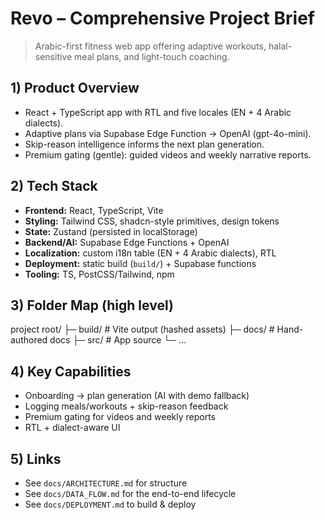 # Revo – Comprehensive Project Brief

> Arabic-first fitness web app offering adaptive workouts, halal-sensitive meal plans, and light-touch coaching.

## 1) Product Overview
- React + TypeScript app with RTL and five locales (EN + 4 Arabic dialects).
- Adaptive plans via Supabase Edge Function → OpenAI (gpt-4o-mini).
- Skip-reason intelligence informs the next plan generation.
- Premium gating (gentle): guided videos and weekly narrative reports.

## 2) Tech Stack
- **Frontend:** React, TypeScript, Vite
- **Styling:** Tailwind CSS, shadcn-style primitives, design tokens
- **State:** Zustand (persisted in localStorage)
- **Backend/AI:** Supabase Edge Functions + OpenAI
- **Localization:** custom i18n table (EN + 4 Arabic dialects), RTL
- **Deployment:** static build (`build/`) + Supabase functions
- **Tooling:** TS, PostCSS/Tailwind, npm

## 3) Folder Map (high level)
project root/
├─ build/ # Vite output (hashed assets)
├─ docs/ # Hand-authored docs
├─ src/ # App source
└─ ...

## 4) Key Capabilities
- Onboarding → plan generation (AI with demo fallback)
- Logging meals/workouts + skip-reason feedback
- Premium gating for videos and weekly reports
- RTL + dialect-aware UI

## 5) Links
- See `docs/ARCHITECTURE.md` for structure
- See `docs/DATA_FLOW.md` for the end-to-end lifecycle
- See `docs/DEPLOYMENT.md` to build & deploy
